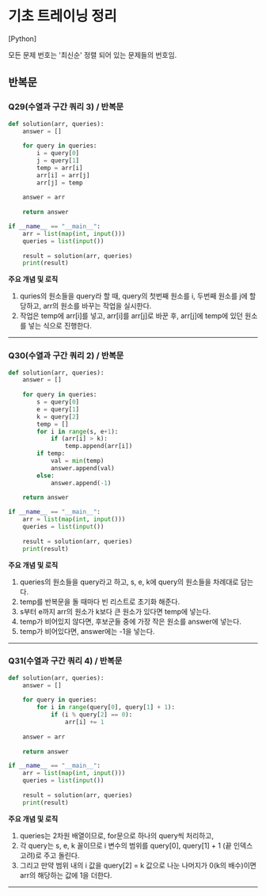 # 기초 트레이닝 정리

[Python] 

모든 문제 번호는 '최신순' 정렬 되어 있는 문제들의 번호임.

## 반복문

### Q29(수열과 구간 쿼리 3) / 반복문
```Python
def solution(arr, queries):
    answer = []
    
    for query in queries:
        i = query[0]
        j = query[1]
        temp = arr[i]
        arr[i] = arr[j]
        arr[j] = temp
    
    answer = arr
    
    return answer

if __name__ == "__main__":
    arr = list(map(int, input()))
    queries = list(input())
    
    result = solution(arr, queries)
    print(result)
```
**주요 개념 및 로직**
1. quries의 원소들을 query라 할 때, query의 첫번째 원소를 i, 두번째 원소를 j에 할당하고, arr의 원소를 바꾸는 작업을 실시한다.
2. 작업은 temp에 arr[i]를 넣고, arr[i]를 arr[j]로 바꾼 후, arr[j]에 temp에 있던 원소를 넣는 식으로 진행한다.

***

### Q30(수열과 구간 쿼리 2) / 반복문
```Python
def solution(arr, queries):
    answer = []
    
    for query in queries:
        s = query[0]
        e = query[1]
        k = query[2]
        temp = []
        for i in range(s, e+1):   
            if (arr[i] > k):
                temp.append(arr[i])
        if temp:
            val = min(temp)
            answer.append(val)
        else:
            answer.append(-1)
            
    return answer

if __name__ == "__main__":
    arr = list(map(int, input()))
    queries = list(input())
    
    result = solution(arr, queries)
    print(result)
```
**주요 개념 및 로직**
1. queries의 원소들을 query라고 하고, s, e, k에 query의 원소들을 차례대로 담는다.
2. temp를 반복문을 돌 때마다 빈 리스트로 초기화 해준다.
3. s부터 e까지 arr의 원소가 k보다 큰 원소가 있다면 temp에 넣는다.
4. temp가 비어있지 않다면, 후보군들 중에 가장 작은 원소를 answer에 넣는다.
5. temp가 비어있다면, answer에는 -1을 넣는다.

***

### Q31(수열과 구간 쿼리 4) / 반복문
```Python
def solution(arr, queries):
    answer = []
    
    for query in queries:
        for i in range(query[0], query[1] + 1):
            if (i % query[2] == 0):
                arr[i] += 1
                
    answer = arr
    
    return answer

if __name__ == "__main__":
    arr = list(map(int, input()))
    queries = list(input())
    
    result = solution(arr, queries)
    print(result)
```
**주요 개념 및 로직**
1. queries는 2차원 배열이므로, for문으로 하나의 query씩 처리하고,
2. 각 query는 s, e, k 꼴이므로 i 변수의 범위를 query[0], query[1] + 1 (끝 인덱스 고려)로 주고 돌린다.
3. 그리고 만약 범위 내의 i 값을 query[2] = k 값으로 나눈 나머지가 0(k의 배수)이면 arr의 해당하는 값에 1을 더한다.

***
